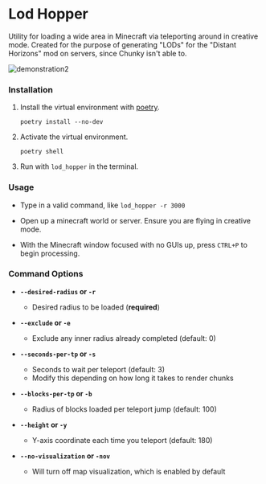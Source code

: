 # Lod Hopper

Utility for loading a wide area in Minecraft via teleporting around in creative mode. 
Created for the purpose of generating "LODs" for the "Distant Horizons" mod on servers, since Chunky isn't able to.

![demonstration2](https://github.com/user-attachments/assets/bc0001bb-14c8-4ab8-a7fd-b91f24818d57)

### Installation

1. Install the virtual environment with [poetry](https://python-poetry.org/docs/).

    `poetry install --no-dev`

2. Activate the virtual environment.

    `poetry shell`

3. Run with `lod_hopper` in the terminal.

### Usage

- Type in a valid command, like `lod_hopper -r 3000`

- Open up a minecraft world or server. Ensure you are flying in creative mode.

- With the Minecraft window focused with no GUIs up, press `CTRL+P` to begin processing.

### Command Options

- **`--desired-radius` or `-r`**
  - Desired radius to be loaded (**required**)

- **`--exclude` or `-e`**
  - Exclude any inner radius already completed (default: 0)

- **`--seconds-per-tp` or `-s`**
  - Seconds to wait per teleport (default: 3)
  - Modify this depending on how long it takes to render chunks

- **`--blocks-per-tp` or `-b`**
  - Radius of blocks loaded per teleport jump (default: 100)

- **`--height` or `-y`**
  - Y-axis coordinate each time you teleport (default: 180)

- **`--no-visualization` or `-nov`**
  - Will turn off map visualization, which is enabled by default
